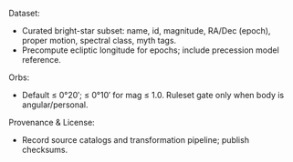 <!-- >>> AUTO-GEN BEGIN: Fixed Stars Data v1.0 (instructions) -->
Dataset:
- Curated bright-star subset: name, id, magnitude, RA/Dec (epoch), proper motion, spectral class, myth tags.
- Precompute ecliptic longitude for epochs; include precession model reference.

Orbs:
- Default ≤ 0°20′; ≤ 0°10′ for mag ≤ 1.0. Ruleset gate only when body is angular/personal.

Provenance & License:
- Record source catalogs and transformation pipeline; publish checksums.
<!-- >>> AUTO-GEN END: Fixed Stars Data v1.0 (instructions) -->
